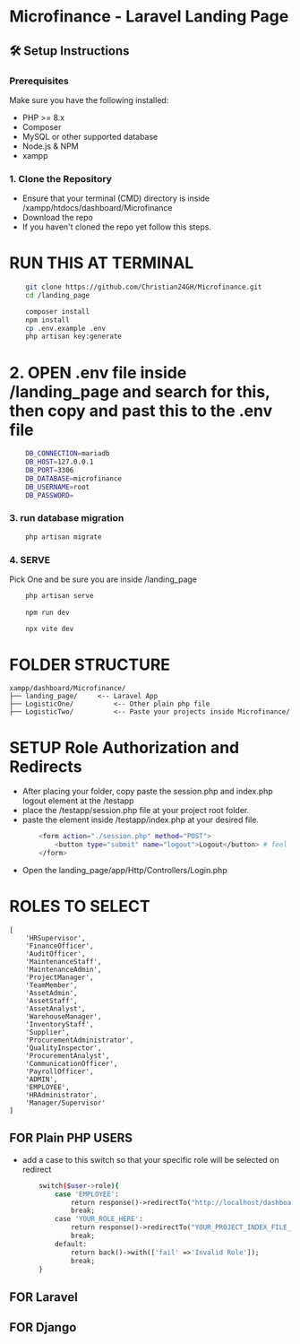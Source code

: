 # Microfinance - Laravel Landing Page

## 🛠️ Setup Instructions

### Prerequisites
Make sure you have the following installed:
- PHP >= 8.x
- Composer
- MySQL or other supported database
- Node.js & NPM
- xampp

### 1. Clone the Repository
- Ensure that your terminal (CMD) directory is inside /xampp/htdocs/dashboard/Microfinance
- Download the repo
- If you haven't cloned the repo yet follow this steps.

# RUN THIS AT TERMINAL
```bash
    git clone https://github.com/Christian24GH/Microfinance.git
    cd /landing_page

    composer install
    npm install
    cp .env.example .env
    php artisan key:generate
```


# 2. OPEN .env file inside /landing_page and search for this, then copy and past this to the .env file
```bash 
    DB_CONNECTION=mariadb
    DB_HOST=127.0.0.1
    DB_PORT=3306
    DB_DATABASE=microfinance
    DB_USERNAME=root
    DB_PASSWORD=
```
### 3. run database migration
```bash
    php artisan migrate
```
### 4. SERVE
Pick One and be sure you are inside /landing_page
```bash
    php artisan serve
    
    npm run dev

    npx vite dev
```


# FOLDER STRUCTURE
    xampp/dashboard/Microfinance/
    ├── landing_page/     <-- Laravel App
    ├── LogisticOne/          <-- Other plain php file
    ├── LogisticTwo/          <-- Paste your projects inside Microfinance/

# SETUP Role Authorization and Redirects
- After placing your folder, copy paste the session.php and index.php logout element at the /testapp
- place the /testapp/session.php file at your project root folder.
- paste the element inside /testapp/index.php at your desired file.
    ```bash
        <form action="./session.php" method="POST">
            <button type="submit" name="logout">Logout</button> # feel free to modify the button BUT not the FORM action and method!
        </form>
    ```
- Open the landing_page/app/Http/Controllers/Login.php
# ROLES TO SELECT
    [   
        'HRSupervisor',
        'FinanceOfficer',
        'AuditOfficer',
        'MaintenanceStaff',
        'MaintenanceAdmin',
        'ProjectManager',
        'TeamMember',
        'AssetAdmin',
        'AssetStaff',
        'AssetAnalyst',
        'WarehouseManager',
        'InventoryStaff',
        'Supplier',
        'ProcurementAdministrator',
        'QualityInspector',
        'ProcurementAnalyst',
        'CommunicationOfficer',
        'PayrollOfficer',
        'ADMIN',
        'EMPLOYEE',
        'HRAdministrator',
        'Manager/Supervisor'
    ]
## FOR Plain PHP USERS
- add a case to this switch so that your specific role will be selected on redirect
    ```bash
        switch($user->role){
            case 'EMPLOYEE':
                return response()->redirectTo("http://localhost/dashboard/Microfinance/testapp/index.php?sid=$sessionKey");
                break;
            case 'YOUR_ROLE_HERE':
                return response()->redirectTo("YOUR_PROJECT_INDEX_FILE_ABSOLUTE_FILE_HERE/index.php?sid="$sessionKet);
                break;
            default:
                return back()->with(['fail' =>'Invalid Role']);
                break;
        }
    ```
## FOR Laravel 
## FOR Django
